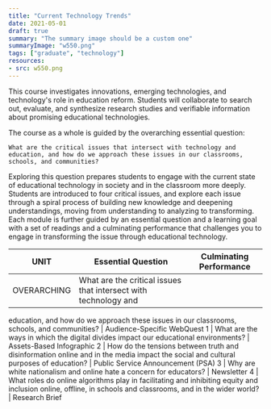 ```yaml
---
title: "Current Technology Trends"
date: 2021-05-01
draft: true
summary: "The summary image should be a custom one"
summaryImage: "w550.png"
tags: ["graduate", "technology"]
resources:
- src: w550.png
---
```


This course investigates innovations, emerging technologies, and technology's role in education
reform. Students will collaborate to search out, evaluate, and synthesize research studies and
verifiable information about promising educational technologies.

The course as a whole is guided by the overarching essential question:

`What are the critical issues that intersect with technology and education, and how
do we approach these issues in our classrooms, schools, and communities?`

Exploring this question prepares students to engage with the current state of educational technology in
society and in the classroom more deeply. Students are introduced to four critical issues, and
explore each issue through a spiral process of building new knowledge and deepening understandings,
moving from understanding to analyzing to transforming. Each module is further guided by an
essential question and a learning goal with a set of readings and a culminating performance that
challenges you to engage in transforming the issue through educational technology.

UNIT | Essential Question | Culminating Performance
-----|--------------------|-------------------------
OVERARCHING | What are the critical issues that intersect with technology and
education, and how do we approach these issues in our classrooms, schools, and
communities? | Audience-Specific WebQuest
1 | What are the ways in which the digital divides impact our educational environments? | Assets-Based Infographic
2 | How do the tensions between truth and disinformation online and in the media impact the social and cultural purposes of education? | Public Service Announcement (PSA)
3 | Why are white nationalism and online hate a concern for educators? | Newsletter
4 | What roles do online algorithms play in facilitating and inhibiting equity and inclusion online, offline, in schools and classrooms, and in the wider world? | Research Brief
